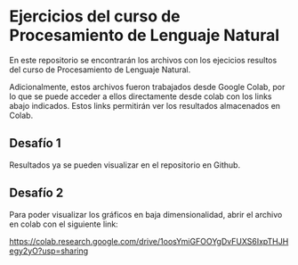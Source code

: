 # Ejercicios del curso de Procesamiento de Lenguaje Natural

En este repositorio se encontrarán los archivos con los ejecicios resultos del curso de Procesamiento de Lenguaje Natural.

Adicionalmente, estos archivos fueron trabajados desde Google Colab, por lo que se puede acceder a ellos directamente desde colab con los links abajo indicados. Estos links permitirán ver los resultados almacenados en Colab.

## Desafío 1
Resultados ya se pueden visualizar en el repositorio en Github.

## Desafío 2
Para poder visualizar los gráficos en baja dimensionalidad, abrir el archivo en colab con el siguiente link:

https://colab.research.google.com/drive/1oosYmiGFOOYgDvFUXS6IxpTHJHegy2yO?usp=sharing
